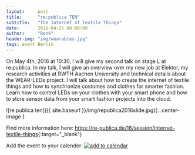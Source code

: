 ```yaml
---
layout:     post
title:      "re:publica TEN"
subtitle:   "The Internet of Textile Things"
date:       2016-04-25 08:00:00
author:     "René"
header-img: "img/wearables.jpg"
tags: event Berlin
---
```

On May 4th, 2016 at 10:30, I will give my second talk on stage L at re:publica. In my talk, I will give an overview over my new job at Elektor, my research activities at RWTH Aachen University and technical details about the WEAR-LEDs project. I will talk about how to create the internet of textile things and how to synchronize costumes and clothes for smarter fashion. Learn how to control LEDs on your clothes with your smart phone and how to store sensor data from your smart fashion projects into the cloud.

![re:publica ten]({{ site.baseurl }}/img/republica2016slide.jpg){: .center-image }

Find more information here: 
<https://re-publica.de/16/session/internet-textile-things>{:target="_blank"}

Add the event to your calender: 
[![add to calendar](https://re-publica.de/sites/all/modules/date_ical/images/ical-feed-icon-34x14.png)](https://re-publica.de/schedule/session/7893/rp-item.ics) 
